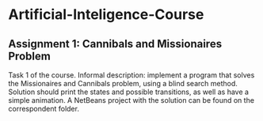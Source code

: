 # Artificial-Inteligence-Course

## Assignment 1: Cannibals and Missionaires Problem
Task 1 of the course.
Informal description: implement a program that solves the Missionaires and Cannibals problem, using a blind search method. Solution should print the states and possible transitions, as well as have a simple animation.
A NetBeans project with the solution can be found on the correspondent folder.
